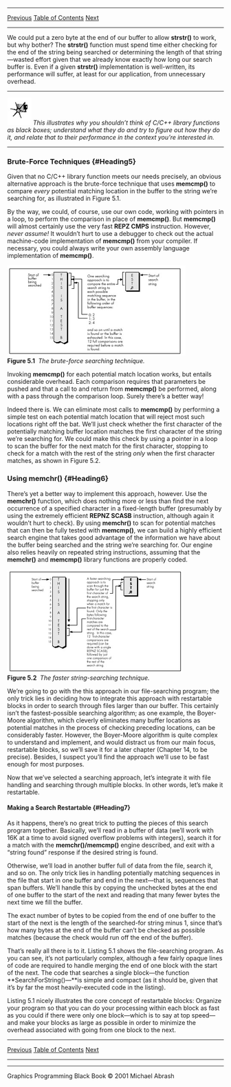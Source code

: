   ------------------------ --------------------------------- --------------------
  [Previous](05-01.html)   [Table of Contents](index.html)   [Next](05-03.html)
  ------------------------ --------------------------------- --------------------

We could put a zero byte at the end of our buffer to allow **strstr()**
to work, but why bother? The **strstr()** function must spend time
either checking for the end of the string being searched or determining
the length of that string—wasted effort given that we already know
exactly how long our search buffer is. Even if a given **strstr()**
implementation is well-written, its performance will suffer, at least
for our application, from unnecessary overhead.

  ------------------- -------------------------------------------------------------------------------------------------------------------------------------------------------------------------------------------------------------------------------
  ![](images/i.jpg)   *This illustrates why you shouldn’t think of C/C++ library functions as black boxes; understand what they do and try to figure out how they do it, and relate that to their performance in the context you’re interested in.*
  ------------------- -------------------------------------------------------------------------------------------------------------------------------------------------------------------------------------------------------------------------------

### Brute-Force Techniques {#Heading5}

Given that no C/C++ library function meets our needs precisely, an
obvious alternative approach is the brute-force technique that uses
**memcmp()** to compare *every* potential matching location in the
buffer to the string we’re searching for, as illustrated in Figure 5.1.

By the way, we could, of course, use our own code, working with pointers
in a loop, to perform the comparison in place of **memcmp()**. But
**memcmp()** will almost certainly use the very fast **REPZ CMPS**
instruction. However, *never assume!* It wouldn’t hurt to use a debugger
to check out the actual machine-code implementation of **memcmp()** from
your compiler. If necessary, you could always write your own assembly
language implementation of **memcmp()**.

![](images/05-01.jpg)\
 **Figure 5.1**  *The brute-force searching technique.*

Invoking **memcmp()** for each potential match location works, but
entails considerable overhead. Each comparison requires that parameters
be pushed and that a call to and return from **memcmp()** be performed,
along with a pass through the comparison loop. Surely there’s a better
way!

Indeed there is. We can eliminate most calls to **memcmp()** by
performing a simple test on each potential match location that will
reject most such locations right off the bat. We’ll just check whether
the first character of the potentially matching buffer location matches
the first character of the string we’re searching for. We could make
this check by using a pointer in a loop to scan the buffer for the next
match for the first character, stopping to check for a match with the
rest of the string *only* when the first character matches, as shown in
Figure 5.2.

### Using memchr() {#Heading6}

There’s yet a better way to implement this approach, however. Use the
**memchr()** function, which does nothing more or less than find the
next occurrence of a specified character in a fixed-length buffer
(presumably by using the extremely efficient **REPNZ SCASB**
instruction, although again it wouldn’t hurt to check). By using
**memchr()** to scan for potential matches that can then be fully tested
with **memcmp()**, we can build a highly efficient search engine that
takes good advantage of the information we have about the buffer being
searched and the string we’re searching for. Our engine also relies
heavily on repeated string instructions, assuming that the **memchr()**
and **memcmp()** library functions are properly coded.

![](images/05-02.jpg)\
 **Figure 5.2**  *The faster string-searching technique.*

We’re going to go with the this approach in our file-searching program;
the only trick lies in deciding how to integrate this approach with
restartable blocks in order to search through files larger than our
buffer. This certainly isn’t the fastest-possible searching algorithm;
as one example, the Boyer-Moore algorithm, which cleverly eliminates
many buffer locations as potential matches in the process of checking
preceding locations, can be considerably faster. However, the
Boyer-Moore algorithm is quite complex to understand and implement, and
would distract us from our main focus, restartable blocks, so we’ll save
it for a later chapter (Chapter 14, to be precise). Besides, I suspect
you’ll find the approach we’ll use to be fast enough for most purposes.

Now that we’ve selected a searching approach, let’s integrate it with
file handling and searching through multiple blocks. In other words,
let’s make it restartable.

#### Making a Search Restartable {#Heading7}

As it happens, there’s no great trick to putting the pieces of this
search program together. Basically, we’ll read in a buffer of data
(we’ll work with 16K at a time to avoid signed overflow problems with
integers), search it for a match with the **memchr()/memcmp()** engine
described, and exit with a “string found” response if the desired string
is found.

Otherwise, we’ll load in another buffer full of data from the file,
search it, and so on. The only trick lies in handling potentially
matching sequences in the file that start in one buffer and end in the
next—that is, sequences that span buffers. We’ll handle this by copying
the unchecked bytes at the end of one buffer to the start of the next
and reading that many fewer bytes the next time we fill the buffer.

The exact number of bytes to be copied from the end of one buffer to the
start of the next is the length of the searched-for string minus 1,
since that’s how many bytes at the end of the buffer can’t be checked as
possible matches (because the check would run off the end of the
buffer).

That’s really all there is to it. Listing 5.1 shows the file-searching
program. As you can see, it’s not particularly complex, although a few
fairly opaque lines of code are required to handle merging the end of
one block with the start of the next. The code that searches a single
block—the function **SearchForString()—**is simple and compact (as it
should be, given that it’s by far the most heavily-executed code in the
listing).

Listing 5.1 nicely illustrates the core concept of restartable blocks:
Organize your program so that you can do your processing within each
block as fast as you could if there were only one block—which is to say
at top speed—and make your blocks as large as possible in order to
minimize the overhead associated with going from one block to the next.

  ------------------------ --------------------------------- --------------------
  [Previous](05-01.html)   [Table of Contents](index.html)   [Next](05-03.html)
  ------------------------ --------------------------------- --------------------

* * * * *

Graphics Programming Black Book © 2001 Michael Abrash
